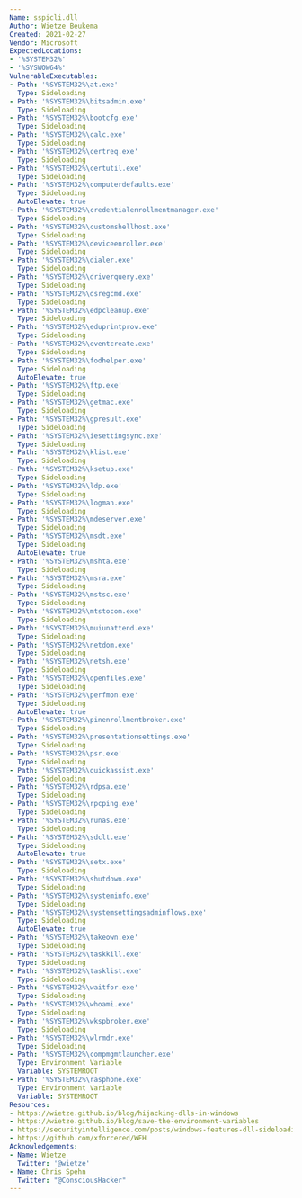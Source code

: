 ```yaml
---
Name: sspicli.dll
Author: Wietze Beukema
Created: 2021-02-27
Vendor: Microsoft
ExpectedLocations:
- '%SYSTEM32%'
- '%SYSWOW64%'
VulnerableExecutables:
- Path: '%SYSTEM32%\at.exe'
  Type: Sideloading
- Path: '%SYSTEM32%\bitsadmin.exe'
  Type: Sideloading
- Path: '%SYSTEM32%\bootcfg.exe'
  Type: Sideloading
- Path: '%SYSTEM32%\calc.exe'
  Type: Sideloading
- Path: '%SYSTEM32%\certreq.exe'
  Type: Sideloading
- Path: '%SYSTEM32%\certutil.exe'
  Type: Sideloading
- Path: '%SYSTEM32%\computerdefaults.exe'
  Type: Sideloading
  AutoElevate: true
- Path: '%SYSTEM32%\credentialenrollmentmanager.exe'
  Type: Sideloading
- Path: '%SYSTEM32%\customshellhost.exe'
  Type: Sideloading
- Path: '%SYSTEM32%\deviceenroller.exe'
  Type: Sideloading
- Path: '%SYSTEM32%\dialer.exe'
  Type: Sideloading
- Path: '%SYSTEM32%\driverquery.exe'
  Type: Sideloading
- Path: '%SYSTEM32%\dsregcmd.exe'
  Type: Sideloading
- Path: '%SYSTEM32%\edpcleanup.exe'
  Type: Sideloading
- Path: '%SYSTEM32%\eduprintprov.exe'
  Type: Sideloading
- Path: '%SYSTEM32%\eventcreate.exe'
  Type: Sideloading
- Path: '%SYSTEM32%\fodhelper.exe'
  Type: Sideloading
  AutoElevate: true
- Path: '%SYSTEM32%\ftp.exe'
  Type: Sideloading
- Path: '%SYSTEM32%\getmac.exe'
  Type: Sideloading
- Path: '%SYSTEM32%\gpresult.exe'
  Type: Sideloading
- Path: '%SYSTEM32%\iesettingsync.exe'
  Type: Sideloading
- Path: '%SYSTEM32%\klist.exe'
  Type: Sideloading
- Path: '%SYSTEM32%\ksetup.exe'
  Type: Sideloading
- Path: '%SYSTEM32%\ldp.exe'
  Type: Sideloading
- Path: '%SYSTEM32%\logman.exe'
  Type: Sideloading
- Path: '%SYSTEM32%\mdeserver.exe'
  Type: Sideloading
- Path: '%SYSTEM32%\msdt.exe'
  Type: Sideloading
  AutoElevate: true
- Path: '%SYSTEM32%\mshta.exe'
  Type: Sideloading
- Path: '%SYSTEM32%\msra.exe'
  Type: Sideloading
- Path: '%SYSTEM32%\mstsc.exe'
  Type: Sideloading
- Path: '%SYSTEM32%\mtstocom.exe'
  Type: Sideloading
- Path: '%SYSTEM32%\muiunattend.exe'
  Type: Sideloading
- Path: '%SYSTEM32%\netdom.exe'
  Type: Sideloading
- Path: '%SYSTEM32%\netsh.exe'
  Type: Sideloading
- Path: '%SYSTEM32%\openfiles.exe'
  Type: Sideloading
- Path: '%SYSTEM32%\perfmon.exe'
  Type: Sideloading
  AutoElevate: true
- Path: '%SYSTEM32%\pinenrollmentbroker.exe'
  Type: Sideloading
- Path: '%SYSTEM32%\presentationsettings.exe'
  Type: Sideloading
- Path: '%SYSTEM32%\psr.exe'
  Type: Sideloading
- Path: '%SYSTEM32%\quickassist.exe'
  Type: Sideloading
- Path: '%SYSTEM32%\rdpsa.exe'
  Type: Sideloading
- Path: '%SYSTEM32%\rpcping.exe'
  Type: Sideloading
- Path: '%SYSTEM32%\runas.exe'
  Type: Sideloading
- Path: '%SYSTEM32%\sdclt.exe'
  Type: Sideloading
  AutoElevate: true
- Path: '%SYSTEM32%\setx.exe'
  Type: Sideloading
- Path: '%SYSTEM32%\shutdown.exe'
  Type: Sideloading
- Path: '%SYSTEM32%\systeminfo.exe'
  Type: Sideloading
- Path: '%SYSTEM32%\systemsettingsadminflows.exe'
  Type: Sideloading
  AutoElevate: true
- Path: '%SYSTEM32%\takeown.exe'
  Type: Sideloading
- Path: '%SYSTEM32%\taskkill.exe'
  Type: Sideloading
- Path: '%SYSTEM32%\tasklist.exe'
  Type: Sideloading
- Path: '%SYSTEM32%\waitfor.exe'
  Type: Sideloading
- Path: '%SYSTEM32%\whoami.exe'
  Type: Sideloading
- Path: '%SYSTEM32%\wkspbroker.exe'
  Type: Sideloading
- Path: '%SYSTEM32%\wlrmdr.exe'
  Type: Sideloading
- Path: '%SYSTEM32%\compmgmtlauncher.exe'
  Type: Environment Variable
  Variable: SYSTEMROOT
- Path: '%SYSTEM32%\rasphone.exe'
  Type: Environment Variable
  Variable: SYSTEMROOT
Resources:
- https://wietze.github.io/blog/hijacking-dlls-in-windows
- https://wietze.github.io/blog/save-the-environment-variables
- https://securityintelligence.com/posts/windows-features-dll-sideloading/
- https://github.com/xforcered/WFH
Acknowledgements:
- Name: Wietze
  Twitter: '@wietze'
- Name: Chris Spehn
  Twitter: "@ConsciousHacker"
---
```


